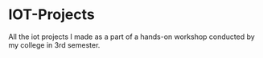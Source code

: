 # IOT-Projects
All the iot projects I made as a part of a hands-on workshop conducted by my college in 3rd semester.
